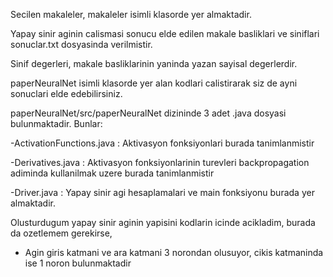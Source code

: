 Secilen makaleler, makaleler isimli klasorde yer almaktadir.

Yapay sinir aginin calismasi sonucu elde edilen makale basliklari ve siniflari sonuclar.txt dosyasinda verilmistir.

Sinif degerleri, makale basliklarinin yaninda yazan sayisal degerlerdir.

paperNeuralNet isimli klasorde yer alan kodlari calistirarak siz de ayni sonuclari elde edebilirsiniz.

paperNeuralNet/src/paperNeuralNet dizininde 3 adet .java dosyasi bulunmaktadir. Bunlar:

   -ActivationFunctions.java : Aktivasyon fonksiyonlari burada tanimlanmistir
    
   -Derivatives.java : Aktivasyon fonksiyonlarinin turevleri backpropagation adiminda kullanilmak uzere burada tanimlanmistir
    
   -Driver.java : Yapay sinir agi hesaplamalari ve main fonksiyonu burada yer almaktadir.
    
Olusturdugum yapay sinir aginin yapisini kodlarin icinde acikladim, burada da ozetlemem gerekirse,

- Agin giris katmani ve ara katmani 3 norondan olusuyor, cikis katmaninda ise 1 noron bulunmaktadir

